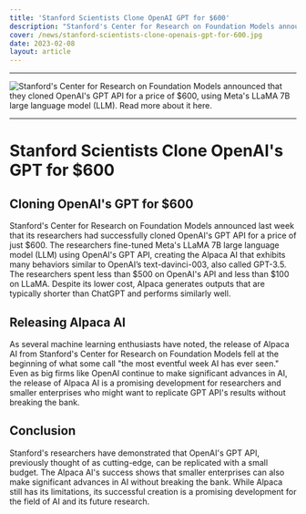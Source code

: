 ```yaml
---
title: 'Stanford Scientists Clone OpenAI GPT for $600'
description: "Stanford's Center for Research on Foundation Models announced that they cloned OpenAI's GPT API for a price of $600, using Meta's LLaMA 7B large language model (LLM). Read more about it here."
cover: /news/stanford-scientists-clone-openais-gpt-for-600.jpg
date: 2023-02-08
layout: article
---
```

---

 ![Stanford's Center for Research on Foundation Models announced that they cloned OpenAI's GPT API for a price of $600, using Meta's LLaMA 7B large language model (LLM). Read more about it here.](/news/stanford-scientists-clone-openais-gpt-for-600.jpg)

---
 
 # Stanford Scientists Clone OpenAI's GPT for $600
 
## Cloning OpenAI's GPT for $600

Stanford's Center for Research on Foundation Models announced last week that its researchers had successfully cloned OpenAI's GPT API for a price of just $600. The researchers fine-tuned Meta's LLaMA 7B large language model (LLM) using OpenAI's GPT API, creating the Alpaca AI that exhibits many behaviors similar to OpenAI’s text-davinci-003, also called GPT-3.5. The researchers spent less than $500 on OpenAI's API and less than $100 on LLaMA. Despite its lower cost, Alpaca generates outputs that are typically shorter than ChatGPT and performs similarly well.

## Releasing Alpaca AI

As several machine learning enthusiasts have noted, the release of Alpaca AI from Stanford's Center for Research on Foundation Models fell at the beginning of what some call "the most eventful week AI has ever seen." Even as big firms like OpenAI continue to make significant advances in AI, the release of Alpaca AI is a promising development for researchers and smaller enterprises who might want to replicate GPT API's results without breaking the bank.

## Conclusion

Stanford's researchers have demonstrated that OpenAI's GPT API, previously thought of as cutting-edge, can be replicated with a small budget. The Alpaca AI's success shows that smaller enterprises can also make significant advances in AI without breaking the bank. While Alpaca still has its limitations, its successful creation is a promising development for the field of AI and its future research.

